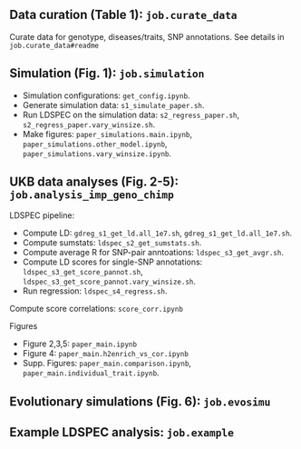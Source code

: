 ## Data curation (Table 1): `job.curate_data`
Curate data for genotype, diseases/traits, SNP annotations. 
See details in `job.curate_data#readme`

## Simulation (Fig. 1): `job.simulation`
- Simulation configurations: `get_config.ipynb`.
- Generate simulation data: `s1_simulate_paper.sh`.
- Run LDSPEC on the simulation data: `s2_regress_paper.sh`, `s2_regress_paper.vary_winsize.sh`.
- Make figures: `paper_simulations.main.ipynb`, `paper_simulations.other_model.ipynb`, `paper_simulations.vary_winsize.ipynb`.


## UKB data analyses (Fig. 2-5): `job.analysis_imp_geno_chimp`
LDSPEC pipeline:
- Compute LD: `gdreg_s1_get_ld.all_1e7.sh`, `gdreg_s1_get_ld.all_1e7.sh`.
- Compute sumstats: `ldspec_s2_get_sumstats.sh`.
- Compute average R for SNP-pair anntoations: `ldspec_s3_get_avgr.sh`.
- Compute LD scores for single-SNP annotations: `ldspec_s3_get_score_pannot.sh`, `ldspec_s3_get_score_pannot.vary_winsize.sh`.
- Run regression: `ldspec_s4_regress.sh`.

Compute score correlations: `score_corr.ipynb`

Figures
- Figure 2,3,5: `paper_main.ipynb`
- Figure 4: `paper_main.h2enrich_vs_cor.ipynb`
- Supp. Figures: `paper_main.comparison.ipynb`, `paper_main.individual_trait.ipynb`.

## Evolutionary simulations (Fig. 6): `job.evosimu`

## Example LDSPEC analysis: `job.example`
